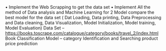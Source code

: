 •	Implement the Web Scrapping to get the data set
•	Implement All the method of Data analysis and Machine Learning for 2 Model compare the best model for the data set ( Dat Loading, Data printing, Data Preprocessing and Data cleaning, Data Visualization, Model Initialization, Model training, Model Evaluation)
Data Set – 
https://books.toscrape.com/catalogue/category/books/travel_2/index.html
Book Classification Model – category Identification and Searching product price prediction

